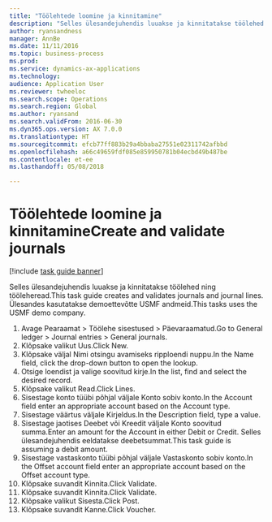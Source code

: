 ```yaml
--- 
title: "Töölehtede loomine ja kinnitamine"
description: "Selles ülesandejuhendis luuakse ja kinnitatakse töölehed ning tööleheread."
author: ryansandness
manager: AnnBe
ms.date: 11/11/2016
ms.topic: business-process
ms.prod: 
ms.service: dynamics-ax-applications
ms.technology: 
audience: Application User
ms.reviewer: twheeloc
ms.search.scope: Operations
ms.search.region: Global
ms.author: ryansand
ms.search.validFrom: 2016-06-30
ms.dyn365.ops.version: AX 7.0.0
ms.translationtype: HT
ms.sourcegitcommit: efcb77ff883b29a4bbaba27551e02311742afbbd
ms.openlocfilehash: a66c49659fdf085e859950781b04ecbd49b487be
ms.contentlocale: et-ee
ms.lasthandoff: 05/08/2018

---
```

# <a name="create-and-validate-journals"></a><span data-ttu-id="90406-103">Töölehtede loomine ja kinnitamine</span><span class="sxs-lookup"><span data-stu-id="90406-103">Create and validate journals</span></span>

[!include [task guide banner](../../includes/task-guide-banner.md)]

<span data-ttu-id="90406-104">Selles ülesandejuhendis luuakse ja kinnitatakse töölehed ning tööleheread.</span><span class="sxs-lookup"><span data-stu-id="90406-104">This task guide creates and validates journals and journal lines.</span></span> <span data-ttu-id="90406-105">Ülesandes kasutatakse demoettevõtte USMF andmeid.</span><span class="sxs-lookup"><span data-stu-id="90406-105">This tasks uses the USMF demo company.</span></span>  



1. <span data-ttu-id="90406-106">Avage Pearaamat > Töölehe sisestused > Päevaraamatud.</span><span class="sxs-lookup"><span data-stu-id="90406-106">Go to General ledger > Journal entries > General journals.</span></span>
2. <span data-ttu-id="90406-107">Klõpsake valikut Uus.</span><span class="sxs-lookup"><span data-stu-id="90406-107">Click New.</span></span>
3. <span data-ttu-id="90406-108">Klõpsake väljal Nimi otsingu avamiseks ripploendi nuppu.</span><span class="sxs-lookup"><span data-stu-id="90406-108">In the Name field, click the drop-down button to open the lookup.</span></span>
4. <span data-ttu-id="90406-109">Otsige loendist ja valige soovitud kirje.</span><span class="sxs-lookup"><span data-stu-id="90406-109">In the list, find and select the desired record.</span></span>
5. <span data-ttu-id="90406-110">Klõpsake valikut Read.</span><span class="sxs-lookup"><span data-stu-id="90406-110">Click Lines.</span></span>
6. <span data-ttu-id="90406-111">Sisestage konto tüübi põhjal väljale Konto sobiv konto.</span><span class="sxs-lookup"><span data-stu-id="90406-111">In the Account field enter an appropriate account based on the Account type.</span></span>
7. <span data-ttu-id="90406-112">Sisestage väärtus väljale Kirjeldus.</span><span class="sxs-lookup"><span data-stu-id="90406-112">In the Description field, type a value.</span></span>
8. <span data-ttu-id="90406-113">Sisestage jaotises Deebet või Kreedit väljale Konto soovitud summa.</span><span class="sxs-lookup"><span data-stu-id="90406-113">Enter an amount for the Account in either Debit or Credit.</span></span> <span data-ttu-id="90406-114">Selles ülesandejuhendis eeldatakse deebetsummat.</span><span class="sxs-lookup"><span data-stu-id="90406-114">This task guide is assuming a debit amount.</span></span>
9. <span data-ttu-id="90406-115">Sisestage vastaskonto tüübi põhjal väljale Vastaskonto sobiv konto.</span><span class="sxs-lookup"><span data-stu-id="90406-115">In the Offset account field enter an appropriate account based on the Offset account type.</span></span>
10. <span data-ttu-id="90406-116">Klõpsake suvandit Kinnita.</span><span class="sxs-lookup"><span data-stu-id="90406-116">Click Validate.</span></span>
11. <span data-ttu-id="90406-117">Klõpsake suvandit Kinnita.</span><span class="sxs-lookup"><span data-stu-id="90406-117">Click Validate.</span></span>
12. <span data-ttu-id="90406-118">Klõpsake valikut Sisesta.</span><span class="sxs-lookup"><span data-stu-id="90406-118">Click Post.</span></span>
13. <span data-ttu-id="90406-119">Klõpsake suvandit Kanne.</span><span class="sxs-lookup"><span data-stu-id="90406-119">Click Voucher.</span></span>


